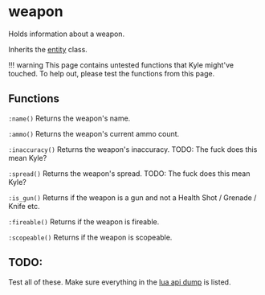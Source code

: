 # weapon
Holds information about a weapon.

Inherits the [entity](../entity) class.

!!! warning
    This page contains untested functions that Kyle might've touched. To help out, please test the functions from this page.

## Functions
``:name()`` Returns the weapon's name.

``:ammo()`` Returns the weapon's current ammo count.

``:inaccuracy()`` Returns the weapon's inaccuracy. TODO: The fuck does this mean Kyle?

``:spread()`` Returns the weapon's spread. TODO: The fuck does this mean Kyle?

``:is_gun()`` Returns if the weapon is a gun and not a Health Shot / Grenade / Knife etc.

``:fireable()`` Returns if the weapon is fireable.

``:scopeable()`` Returns if the weapon is scopeable.

## TODO:
Test all of these. Make sure everything in the [lua api dump](../assets/malice_api_raw_dump.txt) is listed.